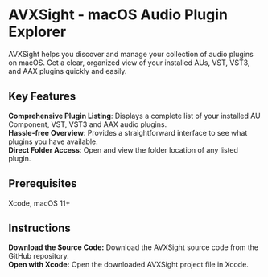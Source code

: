 # AVXSight - macOS Audio Plugin Explorer

AVXSight helps you discover and manage your collection of audio plugins on macOS. Get a clear, organized view of your installed AUs, VST, VST3, and AAX plugins quickly and easily. <br />

## Key Features

**Comprehensive Plugin Listing**: Displays a complete list of your installed AU Component, VST, VST3 and AAX audio plugins. <br />
**Hassle-free Overview**: Provides a straightforward interface to see what plugins you have available. <br />
**Direct Folder Access**: Open and view the folder location of any listed plugin. <br />

## Prerequisites

Xcode, macOS 11+ <br />

## Instructions 

**Download the Source Code:** Download the AVXSight source code from the GitHub repository. <br />
**Open with Xcode:** Open the downloaded AVXSight project file in Xcode. <br />
